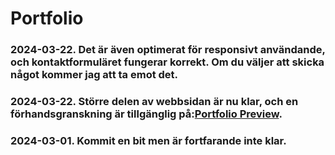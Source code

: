 # Portfolio

### 2024-03-22. Det är även optimerat för responsivt användande, och kontaktformuläret fungerar korrekt. Om du väljer att skicka något kommer jag att ta emot det.
### 2024-03-22. Större delen av webbsidan är nu klar, och en förhandsgranskning är tillgänglig på:[Portfolio Preview](https://najibmuhammadi.github.io/Portfolio/Html/index.html).
### 2024-03-01. Kommit en bit men är fortfarande inte klar. 



